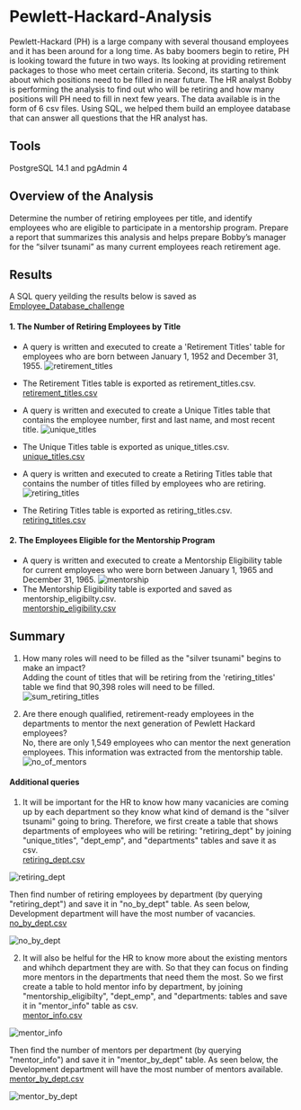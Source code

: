 # Pewlett-Hackard-Analysis
Pewlett-Hackard (PH) is a large company with several thousand employees and it has been around for a long time. As baby boomers begin to retire, PH is looking toward the future in two ways. Its looking at providing retirement packages to those who meet certain criteria. Second, its starting to think about which positions need to be filled in near future. The HR analyst Bobby is performing the analysis to find out who will be retiring and how many positions will PH need to fill in next few years. The data available is in the form of 6 csv files. Using SQL, we helped them build an employee database that can answer all questions that the HR analyst has.

## Tools
PostgreSQL 14.1 and pgAdmin 4

## Overview of the Analysis
Determine the number of retiring employees per title, and identify employees who are eligible to participate in a mentorship program. Prepare a report that summarizes this analysis and helps prepare Bobby’s manager for the “silver tsunami” as many current employees reach retirement age.

## Results
A SQL query yeilding the results below is saved as 
[Employee_Database_challenge](https://github.com/rmat112/Pewlett-Hackard-Analysis/blob/main/Queries/Employee_Database_challenge.sql)
#### 1. The Number of Retiring Employees by Title
* A query is written and executed to create a 'Retirement Titles' table for employees who are born between January 1, 1952 and December 31, 1955.
![retirement_titles](https://github.com/rmat112/Pewlett-Hackard-Analysis/blob/main/Resources/retirement_titles.png)
* The Retirement Titles table is exported as retirement_titles.csv.<br/>
[retirement_titles.csv](https://github.com/rmat112/Pewlett-Hackard-Analysis/blob/main/Data/retirement_titles.csv)

* A query is written and executed to create a Unique Titles table that contains the employee number, first and last name, and most recent title. 
![unique_titles](https://github.com/rmat112/Pewlett-Hackard-Analysis/blob/main/Resources/unique_titles.png)
* The Unique Titles table is exported as unique_titles.csv.<br/>
[unique_titles.csv](https://github.com/rmat112/Pewlett-Hackard-Analysis/blob/main/Data/unique_titles.csv)

* A query is written and executed to create a Retiring Titles table that contains the number of titles filled by employees who are retiring. 
![retiring_titles](https://github.com/rmat112/Pewlett-Hackard-Analysis/blob/main/Resources/retiring_titles.png)
* The Retiring Titles table is exported as retiring_titles.csv.<br/>
[retiring_titles.csv](https://github.com/rmat112/Pewlett-Hackard-Analysis/blob/main/Data/retiring_titles.csv)

#### 2. The Employees Eligible for the Mentorship Program
* A query is written and executed to create a Mentorship Eligibility table for current employees who were born between January 1, 1965 and December 31, 1965.
![mentorship](https://github.com/rmat112/Pewlett-Hackard-Analysis/blob/main/Resources/mentorship.png)
* The Mentorship Eligibility table is exported and saved as mentorship_eligibilty.csv.<br/>
[mentorship_eligibility.csv](https://github.com/rmat112/Pewlett-Hackard-Analysis/blob/main/Data/mentorship_eligibility.csv)


## Summary

1. How many roles will need to be filled as the "silver tsunami" begins to make an impact?<br/>
Adding the count of titles that will be retiring from the 'retiring_titles' table we find that 90,398 roles will need to be filled.
![sum_retiring_titles](https://github.com/rmat112/Pewlett-Hackard-Analysis/blob/main/Resources/sum_retiring_titles.png)

2. Are there enough qualified, retirement-ready employees in the departments to mentor the next generation of Pewlett Hackard employees?<br/>
No, there are only 1,549 employees who can mentor the next generation employees. This information was extracted from the mentorship table.
![no_of_mentors](https://github.com/rmat112/Pewlett-Hackard-Analysis/blob/main/Resources/no_of_mentors.png)

#### Additional queries

1. It will be important for the HR to know how many vacanicies are coming up by each department so they know what kind of demand is the "silver tsunami" going to bring. Therefore, we first create a table that shows departments of employees who will be retiring: "retiring_dept" by joining "unique_titles", "dept_emp", and "departments" tables and save it as csv.<br/> [retiring_dept.csv](https://github.com/rmat112/Pewlett-Hackard-Analysis/blob/main/Data/retiring_dept.csv)

![retiring_dept](https://github.com/rmat112/Pewlett-Hackard-Analysis/blob/main/Resources/retiring_dept.png)

Then find number of retiring employees by department (by querying "retiring_dept") and save it in "no_by_dept" table. As seen below, Development department will have the most number of vacancies.<br/> [no_by_dept.csv](https://github.com/rmat112/Pewlett-Hackard-Analysis/blob/main/Data/no_by_dept.csv)

![no_by_dept](https://github.com/rmat112/Pewlett-Hackard-Analysis/blob/main/Resources/no_by_dept.png)

2. It will also be helful for the HR to know more about the existing mentors and whihch department they are with. So that they can focus on finding more mentors in the departments that need them the most. So we first create a table to hold mentor info by department, by joining "mentorship_eligibilty", "dept_emp", and "departments: tables and save it in "mentor_info" table as csv. <br/>[mentor_info.csv](https://github.com/rmat112/Pewlett-Hackard-Analysis/blob/main/Data/mentor_info.csv)

![mentor_info](https://github.com/rmat112/Pewlett-Hackard-Analysis/blob/main/Resources/mentor_info.png)

Then find the number of mentors per department (by querying "mentor_info") and save it in "mentor_by_dept" table. As seen below, the Development department will have the most number of mentors available.<br/>[mentor_by_dept.csv](https://github.com/rmat112/Pewlett-Hackard-Analysis/blob/main/Data/mentor_by_dept.csv)

![mentor_by_dept](https://github.com/rmat112/Pewlett-Hackard-Analysis/blob/main/Resources/mentor_by_dept.png)

